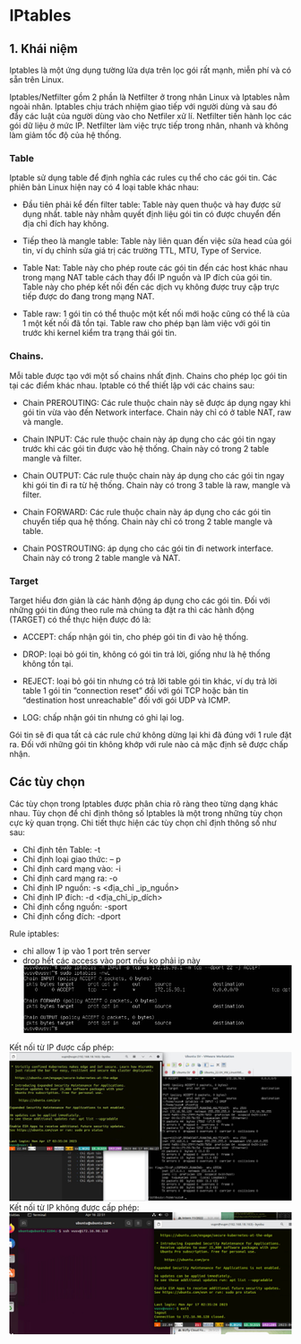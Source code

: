 # IPtables 
## 1. Khái niệm  
      
Iptables là một ứng dụng tường lửa dựa trên lọc gói rất mạnh, miễn phí và có sẵn trên Linux.

Iptables/Netfilter gồm 2 phần là Netfilter ở trong nhân Linux và Iptables nằm ngoài nhân. Iptables chịu trách nhiệm giao tiếp với người dùng và sau đó đẩy các luật của người dùng vào cho Netfiler xử lí. Netfilter tiến hành lọc các gói dữ liệu ở mức IP. Netfilter làm việc trực tiếp trong nhân, nhanh và không làm giảm tốc độ của hệ thống.
### Table
Iptable sử dụng table để định nghĩa các rules cụ thể cho các gói tin. Các phiên bản Linux hiện nay có 4 loại table khác nhau:

- Đầu tiên phải kể đến filter table: Table này quen thuộc và hay được sử dụng nhất. table này nhằm quyết định liệu gói tin có được chuyển đến địa chỉ đích hay không.

- Tiếp theo là mangle table: Table này liên quan đến việc sửa head của gói tin, ví dụ chỉnh sửa giá trị các trường TTL, MTU, Type of Service.

- Table Nat: Table này cho phép route các gói tin đến các host khác nhau trong mạng NAT table cách thay đổi IP nguồn và IP đích của gói tin. Table này cho phép kết nối đến các dịch vụ không được truy cập trực tiếp được do đang trong mạng NAT.

- Table raw: 1 gói tin có thể thuộc một kết nối mới hoặc cũng có thể là của 1 một kết nối đã tồn tại. Table raw cho phép bạn làm việc với gói tin trước khi kernel kiểm tra trạng thái gói tin.

### Chains.
Mỗi table được tạo với một số chains nhất định. Chains cho phép lọc gói tin tại các điểm khác nhau. Iptable có thể thiết lập với các chains sau:

- Chain PREROUTING: Các rule thuộc chain này sẽ được áp dụng ngay khi gói tin vừa vào đến Network interface. Chain này chỉ có ở table NAT, raw và mangle.

- Chain INPUT: Các rule thuộc chain này áp dụng cho các gói tin ngay trước khi các gói tin được vào hệ thống. Chain này có trong 2 table mangle và filter.

- Chain OUTPUT: Các rule thuộc chain này áp dụng cho các gói tin ngay khi gói tin đi ra từ hệ thống. Chain này có trong 3 table là raw, mangle và filter.

- Chain FORWARD: Các rule thuộc chain này áp dụng cho các gói tin chuyển tiếp qua hệ thống. Chain này chỉ có trong 2 table mangle và table.

- Chain POSTROUTING: áp dụng cho các gói tin đi network interface. Chain này có trong 2 table mangle và NAT.

### Target
Target hiểu đơn giản là các hành động áp dụng cho các gói tin. Đối với những gói tin đúng theo rule mà chúng ta đặt ra thì các hành động (TARGET) có thể thực hiện được đó là:

-  ACCEPT: chấp nhận gói tin, cho phép gói tin đi vào hệ thống.

-  DROP: loại bỏ gói tin, không có gói tin trả lời, giống như là hệ thống không tồn tại.

-  REJECT: loại bỏ gói tin nhưng có trả lời table gói tin khác, ví dụ trả lời table 1 gói tin “connection reset” đối với gói TCP hoặc bản tin “destination host unreachable” đối với gói UDP và ICMP.

- LOG: chấp nhận gói tin nhưng có ghi lại log.

Gói tin sẽ đi qua tất cả các rule chứ không dừng lại khi đã đúng với 1 rule đặt ra. Đối với những gói tin không khớp với rule nào cả mặc định sẽ được chấp nhận.
## Các tùy chọn

Các tùy chọn trong Iptables được phân chia rõ ràng theo từng dạng khác nhau. Tùy chọn để chỉ định thông số Iptables là một trong những tùy chọn cực kỳ quan trọng. Chi tiết thực hiện các tùy chọn chỉ định thông số như sau:

- Chỉ định tên Table: -t
- Chỉ định loại giao thức: – p
- Chỉ định card mạng vào: -i
- Chỉ định card mạng ra: -o
- Chỉ định IP nguồn: -s <địa_chỉ _ip_nguồn>
- Chỉ định IP đích: -d <địa_chỉ_ip_dích>
- Chỉ định cổng nguồn: -sport
- Chỉ định cổng đích: -dport


Rule iptables:
- chỉ allow 1 ip vào 1 port trên server
- drop hết các access vào port nếu ko phải ip này        
  ![Alt](https://github.com/sys6101/vupncloud/raw/main/Picture/Network/iptables1.png)
    

Kết nối từ IP được cấp phép:        
    ![Alt](https://github.com/sys6101/vupncloud/raw/main/Picture/Network/iptables2.jpg)     
Kết nối từ IP không được cấp phép:      
    ![Alt](https://github.com/sys6101/vupncloud/raw/main/Picture/Network/iptables3.jpg)     